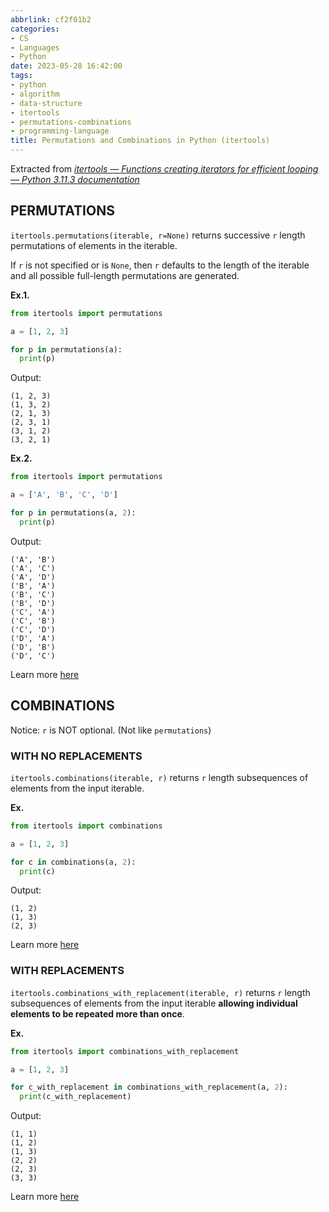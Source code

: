 ```yaml
---
abbrlink: cf2f01b2
categories:
- CS
- Languages
- Python
date: 2023-05-28 16:42:00
tags:
- python
- algorithm
- data-structure
- itertools
- permutations-combinations
- programming-language
title: Permutations and Combinations in Python (itertools)
---
```


Extracted from _[itertools — Functions creating iterators for efficient looping — Python 3.11.3 documentation](https://docs.python.org/3/library/itertools.html)_

<!--more-->

## PERMUTATIONS

`itertools.permutations(iterable, r=None)` returns successive `r` length permutations of elements in the iterable.

If `r` is not specified or is `None`, then `r` defaults to the length of the iterable and all possible full-length permutations are generated.

**Ex.1.**

```python
from itertools import permutations

a = [1, 2, 3]

for p in permutations(a):
  print(p)

```

Output:

```text
(1, 2, 3)
(1, 3, 2)
(2, 1, 3)
(2, 3, 1)
(3, 1, 2)
(3, 2, 1)
```

**Ex.2.**

```python
from itertools import permutations

a = ['A', 'B', 'C', 'D']

for p in permutations(a, 2):
  print(p)
```

Output:

```text
('A', 'B')
('A', 'C')
('A', 'D')
('B', 'A')
('B', 'C')
('B', 'D')
('C', 'A')
('C', 'B')
('C', 'D')
('D', 'A')
('D', 'B')
('D', 'C')
```

Learn more [here](https://docs.python.org/3/library/itertools.html#itertools.permutations)

## COMBINATIONS

Notice: `r` is NOT optional. (Not like `permutations`)

### WITH NO REPLACEMENTS

`itertools.combinations(iterable, r)` returns `r` length subsequences of elements from the input iterable.

**Ex.**

```python
from itertools import combinations

a = [1, 2, 3]

for c in combinations(a, 2):
  print(c)
```

Output:

```text
(1, 2)
(1, 3)
(2, 3)
```

Learn more [here](https://docs.python.org/3/library/itertools.html#itertools.combinations)

### WITH REPLACEMENTS

`itertools.combinations_with_replacement(iterable, r)` returns `r` length subsequences of elements from the input iterable **allowing individual elements to be repeated more than once**.

**Ex.**

```python
from itertools import combinations_with_replacement

a = [1, 2, 3]

for c_with_replacement in combinations_with_replacement(a, 2):
  print(c_with_replacement)
```

Output:

```text
(1, 1)
(1, 2)
(1, 3)
(2, 2)
(2, 3)
(3, 3)
```

Learn more [here](https://docs.python.org/3/library/itertools.html#itertools.combinations_with_replacement)

